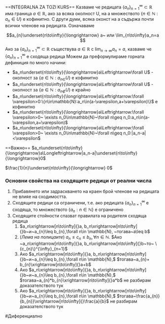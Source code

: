 ==INTEGRALNA ZA TOZI KURS==
Казваме че редицата $\{a_n\}^{\infty}_{n=1}\subset\mathbb{R}$ има граница $a \in \mathbb{R}$, ако за всяка околност U, на а множеството $\{n\in\mathbb{N}:a_{n}\in U\}$  е кофинитно. С други думи, всяка оконст на а съдържа почти всички членове на редицата. Означаваме

$$a_{n}\underset{n\to\infty}{\longrightarrow} a~ или \lim_{n\to\infty}a_n=a $$
Ако за $\{a_n\}^{\infty}_{n=1}\subset\mathbb{R}$ съществува $a\in\mathbb{R}$ с $\lim_{n\to\infty}a_n=a$, казваме че $\{a_n\}^{\infty}_{n=1}$ е сходяща редица
Можем да преформулираме горната дефиниция по много начини:
- $a_n\underset{n\to\infty}{\longrightarrow}a\Leftrightarrow\forall U$ - околност за $\{a\in\mathbb{N}:a_{n\in}U\}$  е кофинитно
- $a_n\underset{n\to\infty}{\longrightarrow}a\Leftrightarrow\forall U$ - околност за $\{a\in\mathbb{N}:a_{n\notin}U\}$  е крайно
- $a_n\underset{n\to\infty}{\longrightarrow}a\Leftrightarrow:\forall \varepsilon>0:\{n\in\mathbb{N}:a_n\in(a-\varepsilon,a+\varepsilon)\}$ е кофинитно 
- $a_n\underset{n\to\infty}{\longrightarrow}a\Leftrightarrow:\forall \varepsilon>0~ \exists n_0\in\mathbb{N}~\forall n\geq n_0:a_n\in(a-\varepsilon,a+\varepsilon)$ 
- $a_n\underset{n\to\infty}{\longrightarrow}a\Leftrightarrow:\forall \varepsilon>0~ \exists n_0\in\mathbb{N}~\forall n\geq n_0:|a_n-a|<\varepsilon$  

==Важно==
$a_n\underset{n\to\infty}{\longrightarrow}a\Longleftrightarrow|a_n-a|\underset{n\to\infty}{\longrightarrow}0$

$\frac{1}{n}\underset{n\to\infty}{\longrightarrow} 0$ 

### Основни свойства на сходящите редици от реални числа
1. Прибавянето или задраскването на краен брой членове на редицата не влияе на сходимостта.
2. Сходящите редици са ограничени, т.е. ако редицата $\{a_n\}^{\infty}_{n=1}$ е сходяща, то множеството $\{a_n:n\in\mathbb{N}\}$ е ограничено
3. Сходящите стойности спазват правилата на родителя сходяща редица
	1. $a_n\xrightarrow[n\to\infty]{}a, b_n\xrightarrow[n\to\infty]{}b~и~a_{n}\leq b_{n},\forall n\in \mathbb{N}, ~тогава~a\leq b$
	2. $(Лема ~на~ полицаите)~ a_{n}\leq c_{n}\leq b_{n}, \forall n \in \mathbb{N}.$ $Ако ~a_n\xrightarrow[n\to\infty]{}a, b_n\xrightarrow[n\to\infty]{}b~то~ \{c_{n}\}^{\infty}_{n=1}$
	3. Ако $a_n\xrightarrow[n\to\infty]{}a, b_n\xrightarrow[n\to\infty]{}b~и~a_{n}\leq b_{n},\forall n\in \mathbb{N},$ $тогава~a_{n}+ b_{n}\xrightarrow[n\to\infty]{}a+b$
	4. Ако $a_n\xrightarrow[n\to\infty]{}a, b_n\xrightarrow[n\to\infty]{}b~и~a_{n}\leq b_{n},\forall n\in \mathbb{N},$ $тогава~a_{n}*b_{n}\xrightarrow[n\to\infty]{}a*b$ не разбирам доказателството тук
	5. Ако $a_n\xrightarrow[n\to\infty]{}a, b_n\xrightarrow[n\to\infty]{}b~и~a_{n}\leq b_{n},\forall n\in \mathbb{N},$ $тогава~\frac{a_{n}}{b_{n}}\xrightarrow[n\to\infty]{}\frac{a}{b}$ не разбирам доказателството тук

#Диференциално